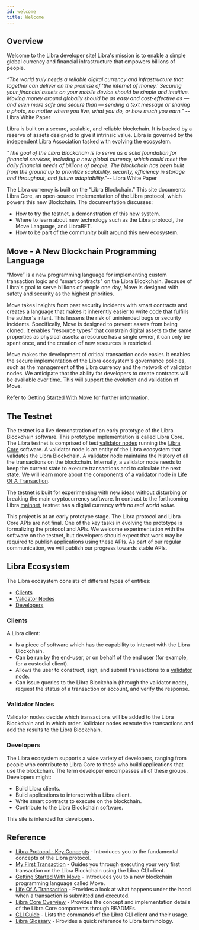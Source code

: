 ```yaml
---
id: welcome
title: Welcome
---
```


## Overview

Welcome to the Libra developer site! Libra's mission is to enable a simple global currency and financial infrastructure that empowers billions of people.

_“The world truly needs a reliable digital currency and infrastructure that together can deliver on the promise of 'the internet of money.' Securing your financial assets on your mobile device should be simple and intuitive. Moving money around globally should be as easy and cost-effective as — and even more safe and secure than — sending a text message or sharing a photo, no matter where you live, what you do, or how much you earn."_ -- Libra White Paper

Libra is built on a secure, scalable, and reliable blockchain. It is backed by a reserve of assets designed to give it intrinsic value. Libra is governed by the independent Libra Association tasked with evolving the ecosystem.

_"The goal of the Libra Blockchain is to serve as a solid foundation for financial services, including a new global currency, which could meet the daily financial needs of billions of people. The blockchain has been built from the ground up to prioritize scalability, security, efficiency in storage and throughput, and future adaptability."_-- Libra White Paper

The Libra currency is built on the “Libra Blockchain.” This site documents Libra Core, an open-source implementation of the Libra protocol, which powers this new Blockchain. The documentation discusses:
* How to try the testnet, a demonstration of this new system. 
* Where to learn about new technology such as the Libra protocol, the Move Language, and LibraBFT.
* How to be part of the community built around this new ecosystem.

## Move - A New Blockchain Programming Language

“Move” is a new programming language for implementing custom transaction logic and "smart contracts" on the Libra Blockchain. Because of Libra's goal to serve billions of people one day, Move is designed with safety and security as the highest priorities. 

Move takes insights from past security incidents with smart contracts and creates a language that makes it inherently easier to write code that fulfills the author's intent. This lessens the risk of unintended bugs or security incidents. Specifically, Move is designed to prevent assets from being cloned. It enables “resource types” that constrain digital assets to the same properties as physical assets: a resource has a single owner, it can only be spent once, and the creation of new resources is restricted. 

Move makes the development of critical transaction code easier. It enables the secure implementation of the Libra ecosystem's governance policies, such as the management of the Libra currency and the network of validator nodes. We anticipate that the ability for developers to create contracts will be available over time. This will support the evolution and validation of Move. 

Refer to [Getting Started With Move](move-getting-started.md) for further information.

## The Testnet

The testnet is a live demonstration of an early prototype of the Libra Blockchain software. This prototype implementation is called Libra Core. The Libra testnet is comprised of test [validator nodes](reference/glossary.md#validator-node) running the [Libra Core](reference/glossary.md#libra-core) software. A validator node is an entity of the Libra ecosystem that validates the Libra Blockchain. A validator node maintains the history of all the transactions on the blockchain. Internally, a validator node needs to keep the current state to execute transactions and to calculate the next state. We will learn more about the components of a validator node in [Life Of A Transaction]().

The testnet is built for experimenting with new ideas without disturbing or breaking the main cryptocurrency software. In contrast to the forthcoming Libra [mainnet](reference/glossary.md#mainnet), testnet has a digital currency _with no real world value_.

This project is at an early prototype stage. The Libra protocol and Libra Core APIs are not final. One of the key tasks in evolving the prototype is formalizing the protocol and APIs. We welcome experimentation with the software on the testnet, but developers should expect that work may be required to publish applications using these APIs. As part of our regular communication, we will publish our progress towards stable APIs.

## Libra Ecosystem

The Libra ecosystem consists of different types of entities:

* [Clients](#clients)
* [Validator Nodes](#validators)
* [Developers](#developers)

### Clients

A Libra client:

* Is a piece of software which has the capability to interact with the Libra Blockchain. 
* Can be run by the end-user, or on behalf of the end user (for example, for a custodial client). 
* Allows the user to construct, sign, and submit transactions to a [validator node](reference/glossary.md#validator-node).
* Can issue queries to the Libra Blockchain (through the validator node), request the status of a transaction or account, and verify the response. 

### Validator Nodes  

Validator nodes decide which transactions will be added to the Libra Blockchain and in which order. Validator nodes execute the transactions and add the results to the Libra Blockchain. 

### Developers

The Libra ecosystem supports a wide variety of developers, ranging from people who contribute to Libra Core to those who build applications that use the blockchain. The term developer encompasses all of these groups. Developers might:

* Build Libra clients.
* Build applications to interact with a Libra client.
* Write smart contracts to execute on the blockchain.
* Contribute to the Libra Blockchain software.

This site is intended for developers.

## Reference

* [Libra Protocol - Key Concepts](libra-protocol.md) - Introduces you to the fundamental concepts of the Libra protocol.
* [My First Transaction](my-first-transaction.md) - Guides you through executing your very first transaction on the Libra Blockchain using the Libra CLI client.
* [Getting Started With Move](move-getting-started.md) - Introduces you to a new blockchain programming language called Move.
* [Life Of A Transaction](life-of-a-transaction.md) - Provides a look at what happens under the hood when a transaction is submitted and executed.
* [Libra Core Overview](libra-core-overview.md) - Provides the concept and implementation details of the Libra Core components through READMEs.
* [CLI Guide](libra-cli.md) - Lists the commands of the Libra CLI client and their usage.
* [Libra Glossary](reference/glossary.md) - Provides a quick reference to Libra terminology.
